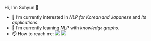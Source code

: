 <!-- HEADER
<div align=center>
  <img src="https://capsule-render.vercel.app/api?type=rect&color=gradient&height=200&section=header&text=Sim-Sohyun%20&fontSize=70&customColorList=2,2,2,3,3,21,23"/>
</div>
-->

Hi, I'm Sohyun 👋

<!-- INTRODUCTION -->
- 🔭 I’m currently interested in _NLP for Korean and Japanese_ and _its applications_.
- 🌱 I’m currently learning _NLP_ with _knowledge graphs_.
- 📫 How to reach me: 
<a href="mailto:sohyun.sim27@gmail.com" target="_blank"><img src="https://img.shields.io/badge/Gmail-EA4335?style=flat-square&logo=Gmail&logoColor=white"/></a>
<a href="https://www.linkedin.com/in/sohyun-sim-6487b71b0/" target="_blank"><img src="https://img.shields.io/badge/LinkedIn-0A66C2?style=flat-square&logo=LinkedIn&logoColor=white"/></a>

<!-- TECH STACKS -->

<!--
<p>
<img src="https://img.shields.io/badge/Python-3776AB?style=flat-square&logo=Python&logoColor=white"/>
<img src="https://img.shields.io/badge/PyTorch-EE4C2C?style=flat-square&logo=PyTorch&logoColor=white"/>
<img src="https://img.shields.io/badge/TensorFlow-FF6F00?style=flat-square&logo=TensorFlow&logoColor=white"/>
</p>
-->

<!--
**sim-so/sim-so** is a ✨ _special_ ✨ repository because its `README.md` (this file) appears on your GitHub profile.

Here are some ideas to get you started:

- 🔭 I’m currently interested in ...
- 🌱 I’m currently learning ...
- 👯 I’m looking to collaborate on ...
- 🤔 I’m looking for help with ...
- 💬 Ask me about ...
- 📫 How to reach me: ...
- 😄 Pronouns: ...
- ⚡ Fun fact: ...
-->
